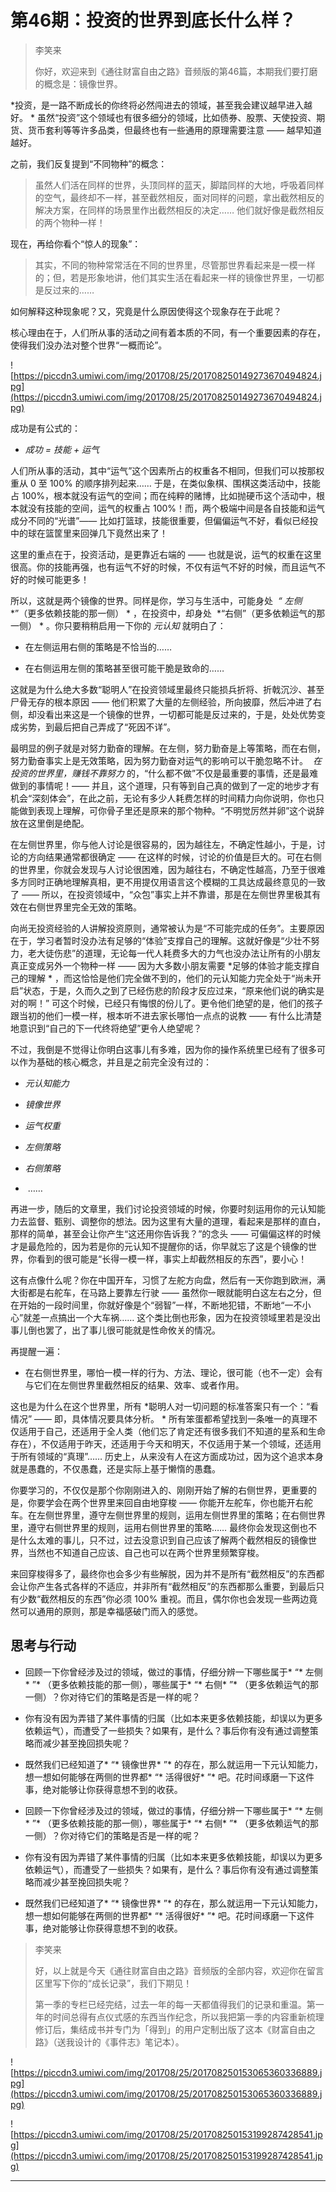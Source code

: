 # 第46期：投资的世界到底长什么样？

> 李笑来
> 
> 你好，欢迎来到《通往财富自由之路》音频版的第46篇，本期我们要打磨的概念是：镜像世界。

 *投资，是一路不断成长的你终将必然闯进去的领域，甚至我会建议越早进入越好。 * 虽然“投资”这个领域也有很多细分的领域，比如债券、股票、天使投资、期货、货币套利等等许多品类，但最终也有一些通用的原理需要注意 —— 越早知道越好。

之前，我们反复提到“不同物种”的概念：

> 虽然人们活在同样的世界，头顶同样的蓝天，脚踏同样的大地，呼吸着同样的空气，最终却不一样，甚至截然相反，面对同样的问题，拿出截然相反的解决方案，在同样的场景里作出截然相反的决定…… 他们就好像是截然相反的两个物种一样！

现在，再给你看个“惊人的现象”：

> 其实，不同的物种常常活在不同的世界里，尽管那世界看起来是一模一样的；但，若是形象地讲，他们其实生活在看起来一样的镜像世界里，一切都是反过来的……

如何解释这种现象呢？又，究竟是什么原因使得这个现象存在于此呢？

核心理由在于，人们所从事的活动之间有着本质的不同，有一个重要因素的存在，使得我们没办法对整个世界“一概而论”。

![https://piccdn3.umiwi.com/img/201708/25/201708250149273670494824.jpg](https://piccdn3.umiwi.com/img/201708/25/201708250149273670494824.jpg)

成功是有公式的：

* *成功 = 技能 + 运气* 

人们所从事的活动，其中“运气”这个因素所占的权重各不相同，但我们可以按那权重从 0 至 100% 的顺序排列起来…… 于是，在类似象棋、围棋这类活动中，技能占 100%，根本就没有运气的空间；而在纯粹的赌博，比如抛硬币这个活动中，根本就没有技能的空间，运气的权重占 100%！而，两个极端中间是各自技能和运气成分不同的“光谱”—— 比如打篮球，技能很重要，但偏偏运气不好，看似已经投中的球在篮筐里来回弹几下竟然出来了！

这里的重点在于，投资活动，是更靠近右端的 —— 也就是说，运气的权重在这里很高。你的技能再强，也有运气不好的时候，不仅有运气不好的时候，而且运气不好的时候可能更多！

所以，这就是两个镜像的世界。同样是你，学习与生活中，可能身处  *“*  *左侧*  *”（更多依赖技能的那一侧） * ，在投资中，却身处  *“右侧”（更多依赖运气的那一侧） * 。你只要稍稍启用一下你的 *元认知* 就明白了：

* 在左侧运用右侧的策略是不恰当的……

* 在右侧运用左侧的策略甚至很可能干脆是致命的……

这就是为什么绝大多数“聪明人”在投资领域里最终只能损兵折将、折戟沉沙、甚至尸骨无存的根本原因 —— 他们积累了大量的左侧经验，所向披靡，然后冲进了右侧，却没看出来这是一个镜像的世界，一切都可能是反过来的，于是，处处优势变成劣势，到最后把自己弄成了“死因不详”。

最明显的例子就是对努力勤奋的理解。在左侧，努力勤奋是上等策略，而在右侧，努力勤奋事实上是无效策略，因为努力勤奋对运气的影响可以干脆忽略不计。  *在投资的世界里，赚钱不靠努力* 的，“什么都不做”不仅是最重要的事情，还是最难做到的事情呢！—— 并且，这个道理，只有等到自己真的做到了一定的地步才有机会“深刻体会”，在此之前，无论有多少人耗费怎样的时间精力向你说明，你也只能做到表现上理解，可你骨子里还是原来的那个物种。“不明觉厉然并卵”这个说辞放在这里倒是绝配。

在左侧世界里，你与他人讨论是很容易的，因为越往左，不确定性越小，于是，讨论的方向结果通常都很确定 —— 在这样的时候，讨论的价值是巨大的。可在右侧的世界里，你就会发现与人讨论很困难，因为越往右，不确定性越高，乃至于很难多方同时正确地理解真相，更不用提仅用语言这个模糊的工具达成最终意见的一致了 —— 所以，在投资领域中，“众包”事实上并不靠谱，那是在左侧世界里极其有效在右侧世界里完全无效的策略。

向尚无投资经验的人讲解投资原则，通常被认为是“不可能完成的任务”。主要原因在于，学习者暂时没办法有足够的“体验”支撑自己的理解。这就好像是“少壮不努力，老大徒伤悲”的道理，无论每一代人耗费多大的力气也没办法让所有的小朋友真正变成另外一个物种一样 —— 因为大多数小朋友需要 *足够的体验才能支撑自己的理解 * ，而这恰恰是他们完全做不到的，他们的元认知能力完全处于“尚未开启”状态，于是，久而久之到了已经伤悲的阶段才反应过来，“原来他们说的确实是对的啊！” 可这个时候，已经只有悔恨的份儿了。更令他们绝望的是，他们的孩子跟当初的他们一模一样，根本听不进去家长哪怕一点点的说教 —— 有什么比清楚地意识到“自己的下一代终将绝望”更令人绝望呢？

不过，我倒是不觉得让你明白这事儿有多难，因为你的操作系统里已经有了很多可以作为基础的核心概念，并且是之前完全没有过的：

* *元认知能力* 

* *镜像世界* 

* *运气权重* 

* *左侧策略* 

* *右侧策略* 

*  ……

再进一步，随后的文章里，我们讨论投资领域的时候，你要时刻运用你的元认知能力去监督、甄别、调整你的想法。因为这里有大量的道理，看起来是那样的直白，那样的简单，甚至会让你产生“这还用你告诉我？”的念头 —— 可偏偏这样的时候才是最危险的，因为若是你的元认知不提醒你的话，你早就忘了这是个镜像的世界，你看到的很可能是“长得一模一样，事实上却截然相反的东西”，要小心！

这有点像什么呢？你在中国开车，习惯了左舵方向盘，然后有一天你跑到欧洲，满大街都是右舵车，在马路上要靠左行驶 —— 虽然你一眼就能明白这左右之分，但在开始的一段时间里，你就好像是个“弱智”一样，不断地犯错，不断地“一不小心”就差一点搞出一个大车祸…… 这个类比倒也形象，因为在投资领域里若是没出事儿倒也罢了，出了事儿很可能就是性命攸关的情况。

再提醒一遍：

* 在右侧世界里，哪怕一模一样的行为、方法、理论，很可能（也不一定）会有与它们在左侧世界里截然相反的结果、效率、或者作用。

这也是为什么在这个世界里，所有 *聪明人对一切问题的标准答案只有一个：“看情况” —— 即，具体情况要具体分析。 * 所有笨蛋都希望找到一条唯一的真理不仅适用于自己，还适用于全人类（他们忘了肯定还有很多我们不知道的星系和生命存在），不仅适用于昨天，还适用于今天和明天，不仅适用于某一个领域，还适用于所有领域的“真理”…… 历史上，从来没有人在这方面成功过，因为这个追求本身就是愚蠢的，不仅愚蠢，还是实际上基于懒惰的愚蠢。

你要学习的，不仅仅是那个你刚刚进入的、刚刚开始了解的右侧世界，更重要的是，你要学会在两个世界里来回自由地穿梭 —— 你能开左舵车，你也能开右舵车。在左侧世界里，遵守左侧世界里的规则，运用左侧世界里的策略；在右侧世界里，遵守右侧世界里的规则，运用右侧世界里的策略…… 最终你会发现这倒也不是什么太难的事儿，只不过，过去没意识到自己应该了解两个截然相反的镜像世界，当然也不知道自己应该、自己也可以在两个世界里频繁穿梭。

来回穿梭得多了，最终你也会多少有些解脱，因为并不是所有“截然相反”的东西都会让你产生各式各样的不适应，并非所有“截然相反”的东西都那么重要，到最后只有少数“截然相反的东西”你必须 100% 重视。而且，偶尔你也会发现一些两边竟然可以通用的原则，那是幸福感破门而入的感觉。

## 思考与行动

* 回顾一下你曾经涉及过的领域，做过的事情，仔细分辨一下哪些属于* “* 左侧* ”* （更多依赖技能的那一侧），哪些属于* “* 右侧* ”* （更多依赖运气的那一侧）？你对待它们的策略是否是一样的呢？

* 你有没有因为弄错了某件事情的归属（比如本来更多依赖技能，却误以为更多依赖运气），而遭受了一些损失？如果有，是什么？事后你有没有通过调整策略而减少甚至挽回损失呢？

* 既然我们已经知道了* “* 镜像世界* ”* 的存在，那么就运用一下元认知能力，想一想如何能够在两侧的世界都* “* 活得很好* ”* 吧。花时间琢磨一下这件事，绝对能够让你获得意想不到的收获。

* 回顾一下你曾经涉及过的领域，做过的事情，仔细分辨一下哪些属于* “* 左侧* ”* （更多依赖技能的那一侧），哪些属于* “* 右侧* ”* （更多依赖运气的那一侧）？你对待它们的策略是否是一样的呢？

* 你有没有因为弄错了某件事情的归属（比如本来更多依赖技能，却误以为更多依赖运气），而遭受了一些损失？如果有，是什么？事后你有没有通过调整策略而减少甚至挽回损失呢？

* 既然我们已经知道了* “* 镜像世界* ”* 的存在，那么就运用一下元认知能力，想一想如何能够在两侧的世界都* “* 活得很好* ”* 吧。花时间琢磨一下这件事，绝对能够让你获得意想不到的收获。

> 李笑来
> 
> 好，以上就是今天《通往财富自由之路》音频版的全部内容，欢迎你在留言区里写下你的“成长记录”，我们下期见！
> 
> 
> 
> 第一季的专栏已经完结，过去一年的每一天都值得我们的记录和重温。第一年的时间总得有点仪式感的东西当作纪念，所以我把第一季的内容重新梳理修订后，集结成书并专门为「得到」的用户定制出版了这本《财富自由之路》（送我设计的《事件志》笔记本）。

![https://piccdn3.umiwi.com/img/201708/25/201708250153065360336889.jpg](https://piccdn3.umiwi.com/img/201708/25/201708250153065360336889.jpg)

![https://piccdn3.umiwi.com/img/201708/25/201708250153199287428541.jpg](https://piccdn3.umiwi.com/img/201708/25/201708250153199287428541.jpg)

---

